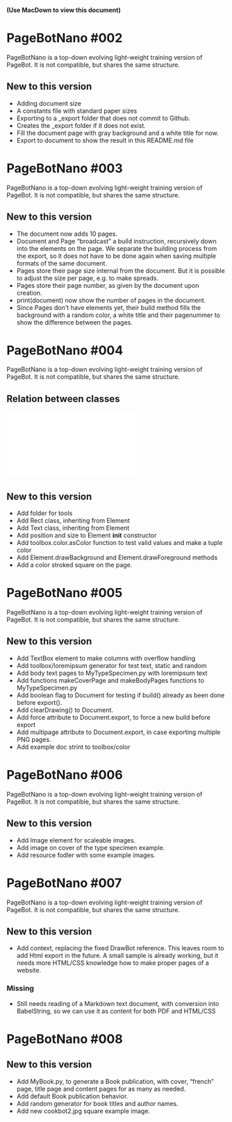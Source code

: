 **(Use MacDown to view this document)**


# PageBotNano #002
PageBotNano is a top-down evolving light-weight training version of PageBot. It is not compatible, but shares the same structure. 

## New to this version

* Adding document size
* A constants file with standard paper sizes
* Exporting to a _export folder that does not commit to Github.
* Creates the _export folder if it does not exist.
* Fill the document page with gray background and a white title for now.
* Export to document to show the result in this README.md file

# PageBotNano #003
PageBotNano is a top-down evolving light-weight training version of PageBot. It is not compatible, but shares the same structure. 

## New to this version

* The document now adds 10 pages.
* Document and Page “broadcast” a build instruction, recursively down into the elements on the page. We separate the building process from the export, so it does not have to be done again when saving multiple formats of the same document.
* Pages store their page size internal from the document. But it is possible to adjust the size per page, e.g. to make spreads.
* Pages store their page number, as given by the document upon creation.
* print(document) now show the number of pages in the document.
* Since Pages don't have elements yet, their build method fills the background with a random color, a white title and their pagenummer to show the difference between the pages.

# PageBotNano #004
PageBotNano is a top-down evolving light-weight training version of PageBot. It is not compatible, but shares the same structure. 

## Relation between classes

![](gallery/DocumentPagesElements.pdf)

## New to this version

* Add folder for tools
* Add Rect class, inheriting from Element
* Add Text class, inheriting from Element
* Add position and size to Element __init__ constructor
* Add toolbox.color.asColor function to test valid values and make a tuple color
* Add Element.drawBackground and Element.drawForeground methods
* Add a color stroked square on the page.

# PageBotNano #005
PageBotNano is a top-down evolving light-weight training version of PageBot. It is not compatible, but shares the same structure. 

## New to this version

* Add TextBox element to make columns with overflow handling
* Add toolbox/loremipsum generator for test text, static and random
* Add body text pages to MyTypeSpecimen.py with loremipsum text
* Add functions makeCoverPage and makeBodyPages functions to MyTypeSpecimen.py
* Add boolean flag to Document for testing if build() already as been done before export().
* Add clearDrawing() to Document.
* Add force attribute to Document.export, to force a new build before export
* Add multipage attribute to Document.export, in case exporting multiple PNG pages.
* Add example doc strint to toolbox/color

# PageBotNano #006
PageBotNano is a top-down evolving light-weight training version of PageBot. It is not compatible, but shares the same structure. 

## New to this version

* Add Image element for scaleable images.
* Add image on cover of the type specimen example.
* Add resource fodler with some example images.

# PageBotNano #007
PageBotNano is a top-down evolving light-weight training version of PageBot. It is not compatible, but shares the same structure. 

## New to this version

* Add context, replacing the fixed DrawBot reference. This leaves room to add Html export in the future. A small sample is already working, but it needs more HTML/CSS knowledge how to make proper pages of a website.

### Missing

* Still needs reading of a Markdown text document, with conversion into BabelString, so we can use it as content for both PDF and HTML/CSS

# PageBotNano #008
## New to this version

* Add MyBook.py, to generate a Book publication, with cover, “french” page, title page and content pages for as many as needed.
* Add default Book publication behavior.
* Add random generator for book titles and author names.
* Add new cookbot2.jpg square example image.



